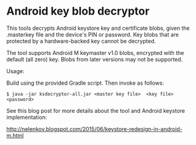 Android key blob decryptor
==========================

This tools decrypts Android keystore key and certificate blobs, given 
the .masterkey file and the device's PIN or password. Key blobs that 
are protected by a hardware-backed key cannot be decrypted. 

The tool supports Android M keymaster v1.0 blobs, encrypted with the 
default (all zero) key. Blobs from later versions may not be supported.

Usage:

Build using the provided Gradle script. Then invoke as follows:

```$ java -jar ksdecryptor-all.jar <master key file>  <key file>  <password>```

See this blog post for more details about the tool and Android keystore 
implementation:

http://nelenkov.blogspot.com/2015/06/keystore-redesign-in-android-m.html

